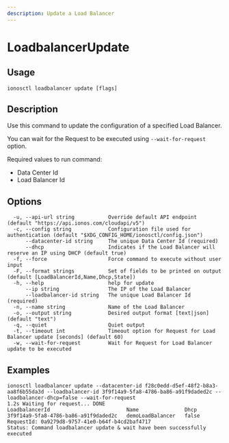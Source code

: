 ```yaml
---
description: Update a Load Balancer
---
```


# LoadbalancerUpdate

## Usage

```text
ionosctl loadbalancer update [flags]
```

## Description

Use this command to update the configuration of a specified Load Balancer.

You can wait for the Request to be executed using `--wait-for-request` option.

Required values to run command:

* Data Center Id
* Load Balancer Id

## Options

```text
  -u, --api-url string           Override default API endpoint (default "https://api.ionos.com/cloudapi/v5")
  -c, --config string            Configuration file used for authentication (default "$XDG_CONFIG_HOME/ionosctl/config.json")
      --datacenter-id string     The unique Data Center Id (required)
      --dhcp                     Indicates if the Load Balancer will reserve an IP using DHCP (default true)
  -f, --force                    Force command to execute without user input
  -F, --format strings           Set of fields to be printed on output (default [LoadBalancerId,Name,Dhcp,State])
  -h, --help                     help for update
      --ip string                The IP of the Load Balancer
      --loadbalancer-id string   The unique Load Balancer Id (required)
  -n, --name string              Name of the Load Balancer
  -o, --output string            Desired output format [text|json] (default "text")
  -q, --quiet                    Quiet output
  -t, --timeout int              Timeout option for Request for Load Balancer update [seconds] (default 60)
  -w, --wait-for-request         Wait for Request for Load Balancer update to be executed
```

## Examples

```text
ionosctl loadbalancer update --datacenter-id f28c0edd-d5ef-48f2-b8a3-aa8f6b55da3d --loadbalancer-id 3f9f14a9-5fa8-4786-ba86-a91f9daded2c --loadbalancer-dhcp=false --wait-for-request
1.2s Waiting for request... DONE
LoadbalancerId                         Name               Dhcp
3f9f14a9-5fa8-4786-ba86-a91f9daded2c   demoLoadBalancer   false
RequestId: 0a9279d8-9757-41e0-b64f-b4cd2baf4717
Status: Command loadbalancer update & wait have been successfully executed
```


